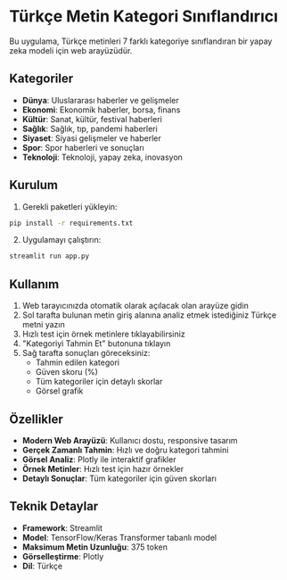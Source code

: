 # Türkçe Metin Kategori Sınıflandırıcı

Bu uygulama, Türkçe metinleri 7 farklı kategoriye sınıflandıran bir yapay zeka modeli için web arayüzüdür.

## Kategoriler
- **Dünya**: Uluslararası haberler ve gelişmeler
- **Ekonomi**: Ekonomik haberler, borsa, finans
- **Kültür**: Sanat, kültür, festival haberleri
- **Sağlık**: Sağlık, tıp, pandemi haberleri
- **Siyaset**: Siyasi gelişmeler ve haberler
- **Spor**: Spor haberleri ve sonuçları
- **Teknoloji**: Teknoloji, yapay zeka, inovasyon

## Kurulum

1. Gerekli paketleri yükleyin:
```bash
pip install -r requirements.txt
```

2. Uygulamayı çalıştırın:
```bash
streamlit run app.py
```

## Kullanım

1. Web tarayıcınızda otomatik olarak açılacak olan arayüze gidin
2. Sol tarafta bulunan metin giriş alanına analiz etmek istediğiniz Türkçe metni yazın
3. Hızlı test için örnek metinlere tıklayabilirsiniz
4. "Kategoriyi Tahmin Et" butonuna tıklayın
5. Sağ tarafta sonuçları göreceksiniz:
   - Tahmin edilen kategori
   - Güven skoru (%)
   - Tüm kategoriler için detaylı skorlar
   - Görsel grafik

## Özellikler

- **Modern Web Arayüzü**: Kullanıcı dostu, responsive tasarım
- **Gerçek Zamanlı Tahmin**: Hızlı ve doğru kategori tahmini
- **Görsel Analiz**: Plotly ile interaktif grafikler
- **Örnek Metinler**: Hızlı test için hazır örnekler
- **Detaylı Sonuçlar**: Tüm kategoriler için güven skorları

## Teknik Detaylar

- **Framework**: Streamlit
- **Model**: TensorFlow/Keras Transformer tabanlı model
- **Maksimum Metin Uzunluğu**: 375 token
- **Görselleştirme**: Plotly
- **Dil**: Türkçe